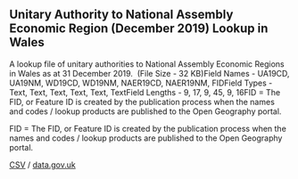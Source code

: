 ## Unitary Authority to National Assembly Economic Region (December 2019) Lookup in Wales

A lookup file of unitary authorities to National Assembly Economic Regions in Wales as at 31 December 2019.  (File Size - 32 KB)Field Names - UA19CD, UA19NM, WD19CD, WD19NM, NAER19CD, NAER19NM, FIDField Types - Text, Text, Text, Text, Text, TextField Lengths - 9, 17, 9, 45, 9, 16FID = The FID, or Feature ID is created by
the publication process when the names and codes / lookup products are
published to the Open Geography portal. 

FID = The FID, or Feature ID is created by
the publication process when the names and codes / lookup products are
published to the Open Geography portal. 

[CSV](csv/077.csv) / [data.gov.uk](https://data.gov.uk/dataset/b92e310d-4ed6-481a-bd9c-4e2d20f92357/unitary-authority-to-national-assembly-economic-region-december-2019-lookup-in-wales)

